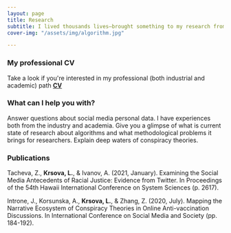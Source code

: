 ```yaml
---
layout: page
title: Research
subtitle: I lived thousands lives—brought something to my research from each of them. Researching is my passion, so is helping students thrive, and keeping academia fair and status quo free.
cover-img: "/assets/img/algorithm.jpg"

---
```

### My professional CV
Take a look if you're interested in my professional (both industrial and academic) path **<a href="https://docs.google.com/document/d/1c5oXobSi7vI5Ueug64fLB0g4B6WcOQqgzAYEaKxt41Y/edit?usp=sharing">CV</a>**

### What can I help you with?

Answer questions about social media personal data. I have experiences both from the industry and academia.
Give you a glimpse of what is current state of research about algorithms and what methodological problems it brings for researchers.
Explain deep waters of conspiracy theories.

### Publications

Tacheva, Z., **Krsova, L.**, & Ivanov, A. (2021, January). Examining the Social Media Antecedents of Racial Justice: Evidence from Twitter. In Proceedings of the 54th Hawaii International Conference on System Sciences (p. 2617).

Introne, J., Korsunska, A., **Krsova, L.**, & Zhang, Z. (2020, July). Mapping the Narrative Ecosystem of Conspiracy Theories in Online Anti-vaccination Discussions. In International Conference on Social Media and Society (pp. 184-192).
